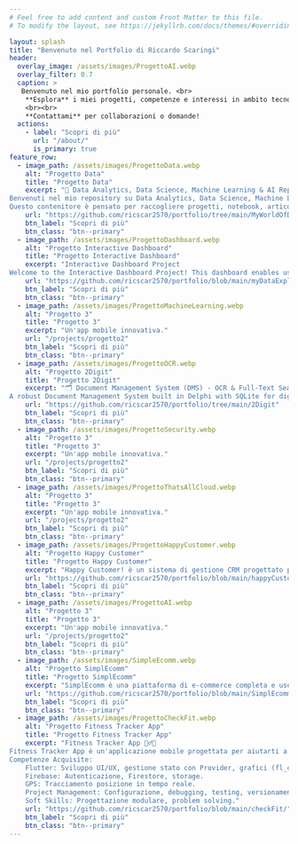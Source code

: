 ```yaml
---
# Feel free to add content and custom Front Matter to this file.
# To modify the layout, see https://jekyllrb.com/docs/themes/#overriding-theme-defaults

layout: splash
title: "Benvenuto nel Portfolio di Riccardo Scaringi"
header:
  overlay_image: /assets/images/ProgettoAI.webp
  overlay_filter: 0.7
  caption: >
   Benvenuto nel mio portfolio personale. <br>
    **Esplora** i miei progetti, competenze e interessi in ambito tecnologico.
    <br><br>
    **Contattami** per collaborazioni o domande!
  actions:
    - label: "Scopri di più"
      url: "/about/"
      is_primary: true
feature_row:
  - image_path: /assets/images/ProgettoData.webp
    alt: "Progetto Data"
    title: "Progetto Data"
    excerpt: "🌟 Data Analytics, Data Science, Machine Learning & AI Repository 🌟
Benvenuti nel mio repository su Data Analytics, Data Science, Machine Learning e Artificial Intelligence! 🚀
Questo contenitore è pensato per raccogliere progetti, notebook, articoli, risorse e strumenti che mostrano competenze, approcci e tecnologie all'avanguardia nel mondo dei dati.."
    url: "https://github.com/ricscar2570/portfolio/tree/main/MyWorldOfData"
    btn_label: "Scopri di più"
    btn_class: "btn--primary"
  - image_path: /assets/images/ProgettoDashboard.webp
    alt: "Progetto Interactive Dashboard"
    title: "Progetto Interactive Dashboard"
    excerpt: "Interactive Dashboard Project
Welcome to the Interactive Dashboard Project! This dashboard enables users to explore and analyze complex datasets through interactive filters, dynamic charts, and customizable visualizations. It can be adapted to analyze business, demographic, financial, or any relevant data types."
    url: "https://github.com/ricscar2570/portfolio/blob/main/myDataExplored/"
    btn_label: "Scopri di più"
    btn_class: "btn--primary"
  - image_path: /assets/images/ProgettoMachineLearning.webp
    alt: "Progetto 3"
    title: "Progetto 3"
    excerpt: "Un'app mobile innovativa."
    url: "/projects/progetto2"
    btn_label: "Scopri di più"
    btn_class: "btn--primary"
  - image_path: /assets/images/ProgettoOCR.webp
    alt: "Progetto 2Digit"
    title: "Progetto 2Digit"
    excerpt: "🗂 Document Management System (DMS) - OCR & Full-Text Search
A robust Document Management System built in Delphi with SQLite for digitizing, categorizing, and indexing scanned documents. Leveraging OCR for text extraction and Full-Text Search capabilities, this app provides a powerful solution for organizing, searching, and exporting documents."
    url: "https://github.com/ricscar2570/portfolio/tree/main/2Digit"
    btn_label: "Scopri di più"
    btn_class: "btn--primary"
  - image_path: /assets/images/ProgettoSecurity.webp
    alt: "Progetto 3"
    title: "Progetto 3"
    excerpt: "Un'app mobile innovativa."
    url: "/projects/progetto2"
    btn_label: "Scopri di più"
    btn_class: "btn--primary"
  - image_path: /assets/images/ProgettoThatsAllCloud.webp
    alt: "Progetto 3"
    title: "Progetto 3"
    excerpt: "Un'app mobile innovativa."
    url: "/projects/progetto2"
    btn_label: "Scopri di più"
    btn_class: "btn--primary"
  - image_path: /assets/images/ProgettoHappyCustomer.webp
    alt: "Progetto Happy Customer"
    title: "Progetto Happy Customer"
    excerpt: "Happy Customer! è un sistema di gestione CRM progettato per aiutare le aziende a migliorare le interazioni con i clienti, ottimizzare i processi di vendita e supporto e automatizzare le attività di marketing. Con un’interfaccia semplice e intuitiva, Happy Customer! offre strumenti efficaci per gestire clienti, opportunità di vendita e ticket di supporto."
    url: "https://github.com/ricscar2570/portfolio/blob/main/happyCustomer/"
    btn_label: "Scopri di più"
    btn_class: "btn--primary"
  - image_path: /assets/images/ProgettoAI.webp
    alt: "Progetto 3"
    title: "Progetto 3"
    excerpt: "Un'app mobile innovativa."
    url: "/projects/progetto2"
    btn_label: "Scopri di più"
    btn_class: "btn--primary"
  - image_path: /assets/images/SimpleEcomm.webp
    alt: "Progetto SimplEcomm"
    title: "Progetto SimplEcomm"
    excerpt: "SimplEcomm è una piattaforma di e-commerce completa e user-friendly, progettata per offrire un'esperienza d'acquisto fluida sia per gli utenti che per gli amministratori. Gli utenti possono esplorare i prodotti, aggiungerli al carrello e completare gli ordini, mentre gli amministratori possono gestire l'intero sistema, inclusi prodotti, ordini e utenti."
    url: "https://github.com/ricscar2570/portfolio/blob/main/SimplEcomm/"
    btn_label: "Scopri di più"
    btn_class: "btn--primary"
  - image_path: /assets/images/ProgettoCheckFit.webp
    alt: "Progetto Fitness Tracker App"
    title: "Progetto Fitness Tracker App"
    excerpt: "Fitness Tracker App 🏋️‍♂️📱
Fitness Tracker App è un'applicazione mobile progettata per aiutarti a monitorare e migliorare il tuo benessere fisico. Registrare allenamenti, monitorare progressi, impostare obiettivi e partecipare a sfide sociali non è mai stato così semplice e divertente!
Competenze Acquisite:
    Flutter: Sviluppo UI/UX, gestione stato con Provider, grafici (fl_chart), mappe (Google Maps).
    Firebase: Autenticazione, Firestore, storage.
    GPS: Tracciamento posizione in tempo reale.
    Project Management: Configurazione, debugging, testing, versionamento (Git/GitHub).
    Soft Skills: Progettazione modulare, problem solving."
    url: "https://github.com/ricscar2570/portfolio/blob/main/checkFit/"
    btn_label: "Scopri di più"
    btn_class: "btn--primary"                        
---
```

